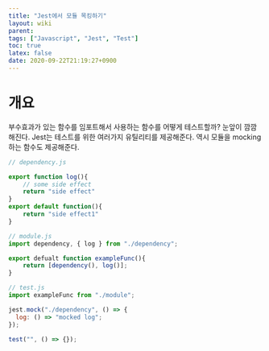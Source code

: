 ```yaml
---
title: "Jest에서 모듈 목킹하기"
layout: wiki
parent:
tags: ["Javascript", "Jest", "Test"]
toc: true
latex: false
date: 2020-09-22T21:19:27+0900
---
```


# 개요

부수효과가 있는 함수를 임포트해서 사용하는 함수를 어떻게 테스트할까? 눈앞이 깜깜해진다. Jest는 테스트를 위한 여러가지 유틸리티를 제공해준다. 역시 모듈을 mocking하는 함수도 제공해준다.

```javascript
// dependency.js

export function log(){
	// some side effect
	return "side effect"
}
export default function(){
	return "side effect1"
}

// module.js
import dependency, { log } from "./dependency";

export defualt function exampleFunc(){
	return [dependency(), log()];
}
```

```javascript
// test.js
import exampleFunc from "./module";

jest.mock("./dependency", () => {
  log: () => "mocked log";
});

test("", () => {});
```
